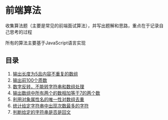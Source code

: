 # 前端算法

收集算法题（主要是常见的前端面试算法），并写出题解和思路，重点在于记录自己思考的过程

所有的算法主要基于JavaScript语言实现

## 目录

1. [输出长度为5且内容不重复的数组](https://github.com/MY729/algorithm/issues/1)
2. [输出前100个质数](https://github.com/MY729/algorithm/issues/2)
3. [数字反转，不能转字符串和数组处理](https://github.com/MY729/algorithm/issues/3)
4. [输出数组中所有两个的数相加等于7的两个数](https://github.com/MY729/algorithm/issues/4)
5. [利用对象属性名的唯一性对数组去重](https://github.com/MY729/algorithm/issues/5)
6. [统计给定字符串中出现次数最多的字符](https://github.com/MY729/algorithm/issues/6)
7. [判断给定的字符串是否是回文](https://github.com/MY729/algorithm/issues/7)

